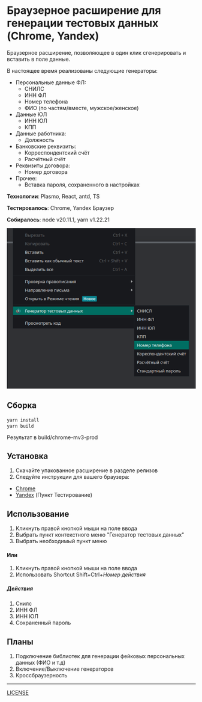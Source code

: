 # Браузерное расширение для генерации тестовых данных (Chrome, Yandex)

Браузерное расширение, позволяющее в один клик сгенерировать и вставить в поле данные.

В настоящее время реализованы следующие генераторы:

- Персональные данные ФЛ:
    - СНИЛС
    - ИНН ФЛ
    - Номер телефона
    - ФИО (по частям/вместе, мужское/женское)
- Данные ЮЛ
    - ИНН ЮЛ
    - КПП
- Данные работника:
    - Должность
- Банковские реквизиты:
    - Корреспондентский счёт
    - Расчётный счёт
- Реквизиты договора:
    - Номер договора
- Прочее:
    - Вставка пароля, сохраненного в настройках

**Технологии**: Plasmo, React, antd, TS

**Тестировалось**: Chrome, Yandex Браузер

**Собиралось**: node v20.11.1, yarn v1.22.21

![](demo.png)

## Сборка

```
yarn install
yarn build
```

Результат в build/chrome-mv3-prod

## Установка

1. Скачайте упакованное расширение в разделе релизов
2. Следуйте инструкции для вашего браузера:

- [Chrome](https://developer.chrome.com/docs/extensions/get-started/tutorial/hello-world#load-unpacked)
- [Yandex](https://yandex.ru/support/browser-mobile-android-phone/personal-settings/extensions.html) (Пункт
  Тестирование)

## Использование

1. Кликнуть правой кнопкой мыши на поле ввода
2. Выбрать пункт контекстного меню "Генератор тестовых данных"
3. Выбрать необходимый пункт меню

#### Или

1. Кликнуть правой кнопкой мыши на поле ввода
2. Использовать Shortcut Shift+Ctrl+*Номер действия*

##### Действия

1. Снилс
2. ИНН ФЛ
3. ИНН ЮЛ
4. Сохраненный пароль

## Планы

1. Подключение библиотек для генерации фейковых персональных данных (ФИО и т.д)
2. Включение/Выключение генераторов
3. Кроссбраузерность

----

[LICENSE](LICENSE)
